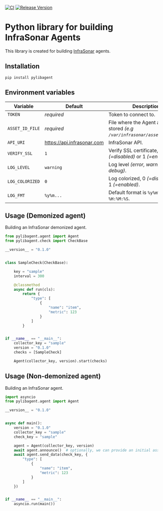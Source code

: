 [![CI](https://github.com/infrasonar/python-libagent/workflows/CI/badge.svg)](https://github.com/infrasonar/python-libagent/actions)
[![Release Version](https://img.shields.io/github/release/infrasonar/python-libagent)](https://github.com/infrasonar/python-libagent/releases)

# Python library for building InfraSonar Agents

This library is created for building [InfraSonar](https://infrasonar.com) agents.

## Installation

```
pip install pylibagent
```

## Environment variables

Variable                    | Default                       | Description
----------------------------|-------------------------------|-------------------
`TOKEN`                     | _required_                    | Token to connect to.
`ASSET_ID_FILE`             | _required_                    | File where the Agent asset Id is stored _(e.g `/var/infrasonar/asset_id.json`)_.
`API_URI`                   | https://api.infrasonar.com    | InfraSonar API.
`VERIFY_SSL`                | `1`                           | Verify SSL certificate, 0 _(=disabled)_ or 1 _(=enabled)_.
`LOG_LEVEL`                 | `warning`                     | Log level _(error, warning, info, debug)_.
`LOG_COLORIZED`             | `0`                           | Log colorized, 0 _(=disabled)_ or 1 _(=enabled)_.
`LOG_FMT`                   | `%y%m...`                     | Default format is `%y%m%d %H:%M:%S`.


## Usage (Demonized agent)

Building an InfraSonar demonized agent.

```python
from pylibagent.agent import Agent
from pylibagent.check import CheckBase

__version__ = "0.1.0"


class SampleCheck(CheckBase):

    key = "sample"
    interval = 300

    @classmethod
    async def run(cls):
        return {
            "type": [
                {
                    "name": "item",
                    "metric": 123
                }
            ]
        }


if __name__ == "__main__":
    collector_key = "sample"
    version = "0.1.0"
    checks = [SampleCheck]

    Agent(collector_key, version).start(checks)
```


## Usage (Non-demonized agent)

Building an InfraSonar agent.

```python
import asyncio
from pylibagent.agent import Agent

__version__ = "0.1.0"


async def main():
    version = "0.1.0"
    collector_key = "sample"
    check_key = "sample"

    agent = Agent(collector_key, version)
    await agent.announce()  # optionally, we can provide an initial asset name
    await agent.send_data(check_key, {
        "type": [
            {
                "name": "item",
                "metric": 123
            }
        ]
    })


if __name__ == "__main__":
    asyncio.run(main())
```
